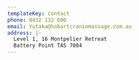 ```yaml
---
templateKey: contact
phone: 0432 132 600
email: Yutaka@hobartcraniomassage.com.au
address: |-
  Level 1, 16 Montpelier Retreat
  Battery Point TAS 7004
---
```


